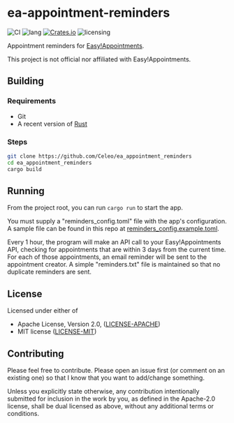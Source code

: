# ea-appointment-reminders

![CI](https://github.com/Celeo/ea-appointment-reminders/actions/workflows/ci.yml/badge.svg)
![lang](https://img.shields.io/badge/lang-rust-orange)
[![Crates.io](https://img.shields.io/crates/v/ea_appointment_reminders.svg)](https://crates.io/crates/ea_appointment_reminders)
![licensing](https://img.shields.io/badge/license-MIT_or_Apache_2.0-blue)

Appointment reminders for [Easy!Appointments](https://easyappointments.org/).

This project is not official nor affiliated with Easy!Appointments.

## Building

### Requirements

- Git
- A recent version of [Rust](https://www.rust-lang.org/tools/install)

### Steps

```sh
git clone https://github.com/Celeo/ea_appointment_reminders
cd ea_appointment_reminders
cargo build
```

## Running

From the project root, you can run `cargo run` to start the app.

You must supply a "reminders_config.toml" file with the app's configuration. A sample file can be found in this repo at [reminders_config.example.toml](./reminders_config.example.toml).

Every 1 hour, the program will make an API call to your Easy!Appointments API, checking for appointments that are within 3 days from the current time. For each of those appointments, an email reminder will be sent to the appointment creator. A simple "reminders.txt" file is maintained so that no duplicate reminders are sent.

## License

Licensed under either of

* Apache License, Version 2.0, ([LICENSE-APACHE](LICENSE-APACHE))
* MIT license ([LICENSE-MIT](LICENSE-MIT))

## Contributing

Please feel free to contribute. Please open an issue first (or comment on an existing one) so that I know that you want to add/change something.

Unless you explicitly state otherwise, any contribution intentionally submitted for inclusion in the work by you, as defined in the Apache-2.0 license, shall be dual licensed as above, without any additional terms or conditions.
